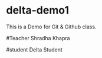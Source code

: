 # delta-demo1
This is a Demo for Git &amp; Github class.


#Teacher 
Shradha Khapra

#student
Delta Student